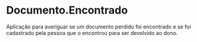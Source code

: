 # Documento.Encontrado
Aplicação para averiguar se um documento perdido foi encontrado e se foi cadastrado pela pessoa que o encontrou para ser devolvido ao dono.

